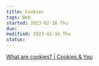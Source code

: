 ```yaml
---
title: Cookies
tags: Web
started: 2023-02-16 Thu
due:
modified: 2023-02-16 Thu
status:
---
```

[What are cookies? | Cookies & You](https://www.cookiesandyou.com/)
